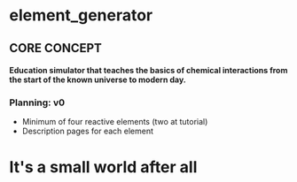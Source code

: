# element_generator

## CORE CONCEPT
#### Education simulator that teaches the basics of chemical interactions from the start of the known universe to modern day. 

### Planning: v0
- Minimum of four reactive elements (two at tutorial)
- Description pages for each element

<h1>It's a small world after all</h1>
